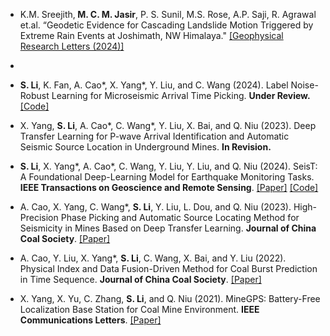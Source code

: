 - K.M. Sreejith,<strong> M. C. M. Jasir</strong>, P. S. Sunil, M.S. Rose, A.P. Saji, R. Agrawal et.al. “Geodetic Evidence for Cascading Landslide Motion Triggered by Extreme Rain Events at Joshimath, NW Himalaya." [[Geophysical Research Letters (2024)]](https://doi.org/10.1029/2023GL106427)
- 
- <strong>S. Li</strong>, K. Fan, A. Cao*, X. Yang*, Y. Liu, and C. Wang (2024). Label Noise-Robust Learning for Microseismic Arrival Time Picking. <strong>Under Review.</strong> [[Code]](https://github.com/senli1073/LNRL)

- X. Yang, <strong>S. Li</strong>, A. Cao*, C. Wang*, Y. Liu, X. Bai, and Q. Niu (2023). Deep Transfer Learning for P-wave Arrival Identification and Automatic Seismic Source Location in Underground Mines. <strong>In Revision.</strong>

- <strong>S. Li</strong>, X. Yang*, A. Cao*, C. Wang, Y. Liu, Y. Liu, and Q. Niu (2024). SeisT: A Foundational Deep-Learning Model for Earthquake Monitoring Tasks. <strong>IEEE Transactions on Geoscience and Remote Sensing</strong>. [[Paper]](https://doi.org/10.1109/TGRS.2024.3371503) [[Code]](https://github.com/senli1073/SeisT)

- A. Cao, X. Yang, C. Wang*, <strong>S. Li</strong>, Y. Liu, L. Dou, and Q. Niu (2023). High-Precision Phase Picking and Automatic Source Locating Method for Seismicity in Mines Based on Deep Transfer Learning. <strong>Journal of China Coal Society</strong>. [[Paper]](https://doi.org/10.13225/j.cnki.jccs.2023.0095)

- A. Cao, Y. Liu, X. Yang*, <strong>S. Li</strong>, C. Wang, X. Bai, and Y. Liu (2022). Physical Index and Data Fusion-Driven Method for Coal Burst Prediction in Time Sequence. <strong>Journal of China Coal Society</strong>. [[Paper]](https://doi.org/10.13225/j.cnki.jccs.2022.0680)

- X. Yang, X. Yu, C. Zhang, <strong>S. Li</strong>, and Q. Niu (2021). MineGPS: Battery-Free Localization Base Station for Coal Mine Environment. <strong>IEEE Communications Letters</strong>. [[Paper]](https://doi.org/10.1109/LCOMM.2021.3081593)

